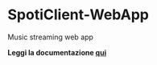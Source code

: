 # SpotiClient-WebApp
Music streaming web app

__Leggi la documentazione [qui](Documentazione.pdf)__

